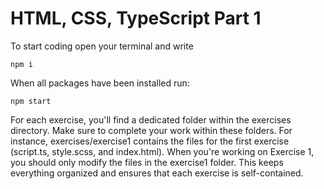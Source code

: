 # HTML, CSS, TypeScript Part 1
To start coding open your terminal and write
```
npm i
```

When all packages have been installed run:
```
npm start
```

For each exercise, you'll find a dedicated folder within the exercises directory. Make sure to complete your work within these folders. For instance, exercises/exercise1 contains the files for the first exercise (script.ts, style.scss, and index.html). When you're working on Exercise 1, you should only modify the files in the exercise1 folder. This keeps everything organized and ensures that each exercise is self-contained.
